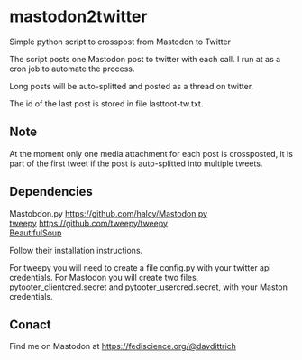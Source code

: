 # mastodon2twitter
Simple python script to crosspost from Mastodon to Twitter

The script posts one Mastodon post to twitter with each call. I run at as a cron job to automate the process.

Long posts will be auto-splitted and posted as a thread on twitter.

The id of the last post is stored in file lasttoot-tw.txt.  

## Note
At the moment only one media attachment for each post is crossposted, it is part of the first tweet if the post is auto-splitted into multiple tweets.

## Dependencies
Mastobdon.py https://github.com/halcy/Mastodon.py  
[tweepy](https://www.tweepy.org/) https://github.com/tweepy/tweepy   
[BeautifulSoup](https://www.crummy.com/software/BeautifulSoup/) 

Follow their installation instructions.

For tweepy you will need to create a file config.py with your twitter api credentials. For Mastodon you will create two files, pytooter_clientcred.secret and pytooter_usercred.secret, with your Maston credentials.

## Conact

Find me on Mastodon at https://fediscience.org/@davdittrich
